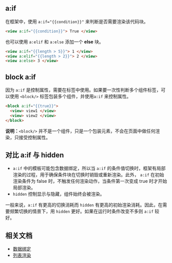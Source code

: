 ## a:if
在框架中，使用 `a:if="{{condition}}"` 来判断是否需要渲染该代码块。
```html
<view a:if="{{condition}}"> True </view>
```
也可以使用 `a:elif` 和 `a:else` 添加一个 **else** 块。
```html
<view a:if="{{length > 5}}"> 1 </view>
<view a:elif="{{length > 2}}"> 2 </view>
<view a:else> 3 </view>
```

##  block a:if
因为 `a:if` 是控制属性，需要在标签中使用。如果要一次性判断多个组件标签，可以使用 `<block/>` 标签包装多个组件，并使用`a:if` 来控制属性。
```html
<block a:if="{{true}}">
  <view> view1 </view>
  <view> view2 </view>
</block>
```
**说明：**`<block/>` 并不是一个组件，只是一个包装元素，不会在页面中做任何渲染，只接受控制属性。

##  对比 a:if 与 hidden

- `a:if` 中的模板可能包含数据绑定，所以当 `a:if` 的条件值切换时，框架有局部渲染的过程，用于确保条件块在切换时销毁或重新渲染。此外， `a:if` 在初始渲染条件为 false 时，不触发任何渲染动作，当条件第一次变成 true 时才开始局部渲染。
- `hidden` 控制显示与隐藏，组件始终会被渲染。


一般来说，`a:if` 有更高的切换消耗而 `hidden` 有更高的初始渲染消耗。因此，在需要频繁切换的情景下，用 `hidden` 更好。如果在运行时条件改变不多则 `a:if` 较好。

## 相关文档

- [数据绑定](https://opendocs.alipay.com/mini/framework/data-binding)
- [列表渲染](https://opendocs.alipay.com/mini/framework/list-render)

